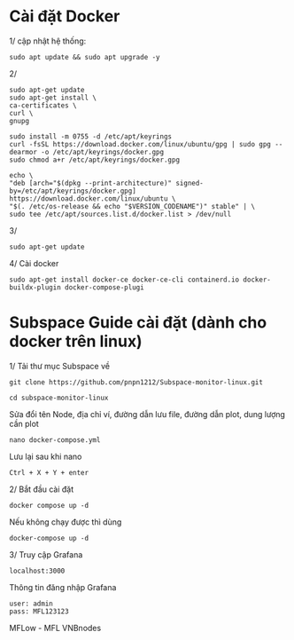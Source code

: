 # Cài đặt Docker

1/ cập nhật hệ thống:
```
sudo apt update && sudo apt upgrade -y
```
2/
```
sudo apt-get update
sudo apt-get install \
ca-certificates \
curl \
gnupg
```
```
sudo install -m 0755 -d /etc/apt/keyrings
curl -fsSL https://download.docker.com/linux/ubuntu/gpg | sudo gpg --dearmor -o /etc/apt/keyrings/docker.gpg
sudo chmod a+r /etc/apt/keyrings/docker.gpg
```
```
echo \
"deb [arch="$(dpkg --print-architecture)" signed-by=/etc/apt/keyrings/docker.gpg] https://download.docker.com/linux/ubuntu \
"$(. /etc/os-release && echo "$VERSION_CODENAME")" stable" | \
sudo tee /etc/apt/sources.list.d/docker.list > /dev/null
```
3/
```
sudo apt-get update
```
4/ Cài docker
```
sudo apt-get install docker-ce docker-ce-cli containerd.io docker-buildx-plugin docker-compose-plugi
```
# Subspace Guide cài đặt (dành cho docker trên linux)
1/ Tải thư mục Subspace về
```
git clone https://github.com/pnpn1212/Subspace-monitor-linux.git
```
```
cd subspace-monitor-linux
```
Sửa đổi tên Node, địa chỉ ví, đường dẫn lưu file, đường dẫn plot, dung lượng cần plot
```
nano docker-compose.yml 
```
Lưu lại sau khi nano
```
Ctrl + X + Y + enter
```
2/
Bắt đầu cài đặt
```
docker compose up -d
```
Nếu không chạy được thì dùng 
```
docker-compose up -d
```
3/
Truy cập Grafana
```
localhost:3000
```

Thông tin đăng nhập Grafana
```
user: admin
pass: MFL123123
```

MFLow - MFL VNBnodes
